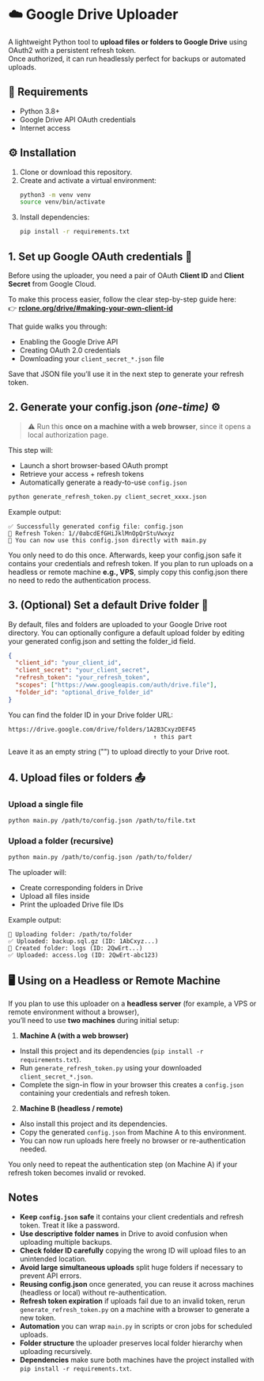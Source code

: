 # ☁️ Google Drive Uploader

A lightweight Python tool to **upload files or folders to Google Drive** using OAuth2 with a persistent refresh token.  
Once authorized, it can run headlessly perfect for backups or automated uploads.

## 🧰 Requirements

- Python 3.8+
- Google Drive API OAuth credentials
- Internet access


## ⚙️ Installation

1. Clone or download this repository.
2. Create and activate a virtual environment:
   ```bash
   python3 -m venv venv
   source venv/bin/activate
3. Install dependencies:
   ```bash
   pip install -r requirements.txt
   ```


##  1. Set up Google OAuth credentials 🔑

Before using the uploader, you need a pair of OAuth **Client ID** and **Client Secret** from Google Cloud.

To make this process easier, follow the clear step-by-step guide here:  
👉 **[rclone.org/drive/#making-your-own-client-id](https://rclone.org/drive/#making-your-own-client-id)**

That guide walks you through:
- Enabling the Google Drive API  
- Creating OAuth 2.0 credentials  
- Downloading your `client_secret_*.json` file  

Save that JSON file you’ll use it in the next step to generate your refresh token.


## 2. Generate your config.json *(one-time)* ⚙️

> ⚠️ Run this **once on a machine with a web browser**, since it opens a local authorization page.

This step will:

* Launch a short browser-based OAuth prompt
* Retrieve your access + refresh tokens
* Automatically generate a ready-to-use `config.json`

```bash
python generate_refresh_token.py client_secret_xxxx.json
```

Example output:

```
✅ Successfully generated config file: config.json
🔁 Refresh Token: 1//0abcdEfGHiJklMnOpQrStuVwxyz
💾 You can now use this config.json directly with main.py
```

You only need to do this once.
Afterwards, keep your config.json safe it contains your credentials and refresh token.
If you plan to run uploads on a headless or remote machine **e.g., VPS**, simply copy this config.json there no need to redo the authentication process.


##  3. (Optional) Set a default Drive folder 📁 
By default, files and folders are uploaded to your Google Drive root directory.
You can optionally configure a default upload folder by editing your generated config.json and setting the folder_id field.

```json
{
  "client_id": "your_client_id",
  "client_secret": "your_client_secret",
  "refresh_token": "your_refresh_token",
  "scopes": ["https://www.googleapis.com/auth/drive.file"],
  "folder_id": "optional_drive_folder_id"
}
````
You can find the folder ID in your Drive folder URL:
```bash
https://drive.google.com/drive/folders/1A2B3CxyzDEF45
                                         ↑ this part
```
Leave it as an empty string ("") to upload directly to your Drive root.


##  4. Upload files or folders 📤

### Upload a single file

```bash
python main.py /path/to/config.json /path/to/file.txt
```

### Upload a folder (recursive)

```bash
python main.py /path/to/config.json /path/to/folder/
```

The uploader will:

* Create corresponding folders in Drive
* Upload all files inside
* Print the uploaded Drive file IDs

Example output:

```
📂 Uploading folder: /path/to/folder
✅ Uploaded: backup.sql.gz (ID: 1AbCxyz...)
📁 Created folder: logs (ID: 2QwErt...)
✅ Uploaded: access.log (ID: 2QwErt-abc123)
```


## 🖥️ Using on a Headless or Remote Machine

If you plan to use this uploader on a **headless server** (for example, a VPS or remote environment without a browser),  
you’ll need to use **two machines** during initial setup:

1. **Machine A (with a web browser)**  
  - Install this project and its dependencies (`pip install -r requirements.txt`).  
  - Run `generate_refresh_token.py` using your downloaded `client_secret_*.json`.  
  - Complete the sign-in flow in your browser this creates a `config.json` containing your credentials and refresh token.
2. **Machine B (headless / remote)**  
  - Also install this project and its dependencies.  
  - Copy the generated `config.json` from Machine A to this environment.  
  - You can now run uploads here freely no browser or re-authentication needed.

You only need to repeat the authentication step (on Machine A) if your refresh token becomes invalid or revoked.


## Notes
- **Keep `config.json` safe** it contains your client credentials and refresh token. Treat it like a password.  
- **Use descriptive folder names** in Drive to avoid confusion when uploading multiple backups.  
- **Check folder ID carefully** copying the wrong ID will upload files to an unintended location.  
- **Avoid large simultaneous uploads** split huge folders if necessary to prevent API errors.  
- **Reusing config.json** once generated, you can reuse it across machines (headless or local) without re-authentication.  
- **Refresh token expiration** if uploads fail due to an invalid token, rerun `generate_refresh_token.py` on a machine with a browser to generate a new token.  
- **Automation** you can wrap `main.py` in scripts or cron jobs for scheduled uploads.  
- **Folder structure** the uploader preserves local folder hierarchy when uploading recursively.  
- **Dependencies** make sure both machines have the project installed with `pip install -r requirements.txt`.  

